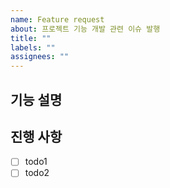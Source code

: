 ```yaml
---
name: Feature request
about: 프로젝트 기능 개발 관련 이슈 발행
title: ""
labels: ""
assignees: ""
---
```


## 기능 설명 <!-- 개발할 기능에 대한 간단한 설명 작성 -->

## 진행 사항 <!-- 할 일 목록을 만들고 진행 사항 표시 -->

- [ ] todo1
- [ ] todo2